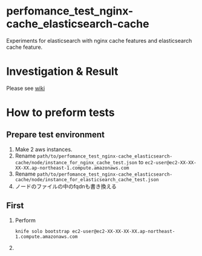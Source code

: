 # perfomance_test_nginx-cache_elasticsearch-cache
Experiments for elasticsearch with nginx cache features and elasticsearch cache feature.

# Investigation & Result
Please see [wiki](https://github.com/takanabe/perfomance_test_nginx-cache_elasticsearch-cache/wiki)

# How to preform tests
## Prepare test environment
1. Make 2 aws instances.
1. Rename `path/to/perfomance_test_nginx-cache_elasticsearch-cache/node/instance_for_nginx_cache_test.json` to `ec2-user@ec2-XX-XX-XX-XX.ap-northeast-1.compute.amazonaws.com`
1. Rename `path/to/perfomance_test_nginx-cache_elasticsearch-cache/node/instance_for_elasticsearch_cache_test.json`
1. ノードのファイルの中のfqdnも書き換える

## First
1. Perform

   ```
   knife solo bootstrap ec2-user@ec2-XX-XX-XX-XX.ap-northeast-1.compute.amazonaws.com
   ```
1.
